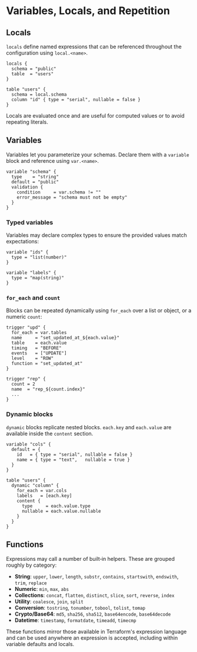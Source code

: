 # Variables, Locals, and Repetition

## Locals

`locals` define named expressions that can be referenced throughout the configuration using `local.<name>`.

```hcl
locals {
  schema = "public"
  table  = "users"
}

table "users" {
  schema = local.schema
  column "id" { type = "serial", nullable = false }
}
```

Locals are evaluated once and are useful for computed values or to avoid repeating literals.

## Variables

Variables let you parameterize your schemas. Declare them with a `variable` block and reference using `var.<name>`.

```hcl
variable "schema" {
  type    = "string"
  default = "public"
  validation {
    condition     = var.schema != ""
    error_message = "schema must not be empty"
  }
}
```

### Typed variables

Variables may declare complex types to ensure the provided values match expectations:

```hcl
variable "ids" {
  type = "list(number)"
}

variable "labels" {
  type = "map(string)"
}
```

### `for_each` and `count`

Blocks can be repeated dynamically using `for_each` over a list or object, or a numeric `count`:

```hcl
trigger "upd" {
  for_each = var.tables
  name     = "set_updated_at_${each.value}"
  table    = each.value
  timing   = "BEFORE"
  events   = ["UPDATE"]
  level    = "ROW"
  function = "set_updated_at"
}

trigger "rep" {
  count = 2
  name  = "rep_${count.index}"
  ...
}
```

### Dynamic blocks

`dynamic` blocks replicate nested blocks. `each.key` and `each.value` are available inside the `content` section.

```hcl
variable "cols" {
  default = {
    id   = { type = "serial", nullable = false }
    name = { type = "text",   nullable = true }
  }
}

table "users" {
  dynamic "column" {
    for_each = var.cols
    labels   = [each.key]
    content {
      type     = each.value.type
      nullable = each.value.nullable
    }
  }
}
```

## Functions

Expressions may call a number of built‑in helpers. These are grouped
roughly by category:

* **String**: `upper`, `lower`, `length`, `substr`, `contains`,
  `startswith`, `endswith`, `trim`, `replace`
* **Numeric**: `min`, `max`, `abs`
* **Collections**: `concat`, `flatten`, `distinct`, `slice`, `sort`,
  `reverse`, `index`
* **Utility**: `coalesce`, `join`, `split`
* **Conversion**: `tostring`, `tonumber`, `tobool`, `tolist`, `tomap`
* **Crypto/Base64**: `md5`, `sha256`, `sha512`, `base64encode`,
  `base64decode`
* **Datetime**: `timestamp`, `formatdate`, `timeadd`, `timecmp`

These functions mirror those available in Terraform's expression
language and can be used anywhere an expression is accepted, including
within variable defaults and locals.
